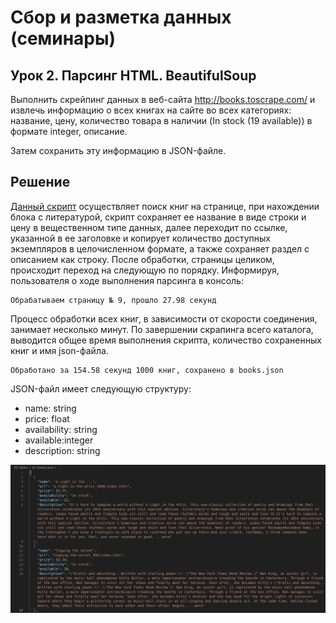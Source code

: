 # Сбор и разметка данных (семинары)

## Урок 2. Парсинг HTML. BeautifulSoup

Выполнить скрейпинг данных в веб-сайта http://books.toscrape.com/ и извлечь информацию о всех книгах на сайте во всех категориях: название, цену, количество товара в наличии (In stock (19 available)) в формате integer, описание.

Затем сохранить эту информацию в JSON-файле.

## Решение

[Данный скрипт](https://github.com/allseenn/api/blob/main/02.Tasks/01.py) осуществляет поиск книг на странице, при нахождении блока с литературой, скрипт сохраняет ее название в виде строки и цену в вещественном типе данных, далее переходит по ссылке, указанной в ее заголовке и копирует количество доступных экземпляров в целочисленном формате, а также сохраняет раздел с описанием как строку. После обработки, страницы целиком, происходит переход на следующую по порядку.
Информируя, пользователя о ходе выполнения парсинга в консоль:

```
Обрабатываем страницу № 9, прошло 27.98 секунд
```

Процесс обработки всех книг, в зависимости от скорости соединения, занимает несколько минут.
По завершении скрапинга всего каталога, выводится общее время выполнения скрипта, количество сохраненных книг и имя json-файла.

```
Обработано за 154.58 секунд 1000 книг, сохранено в books.json
```

JSON-файл имеет следующую структуру:

- name: string
- price: float
- availability: string
- available:integer
- description: string

<img src=pics/01.png>
